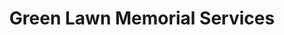 ---
title: "Green Lawn Memorial Services"
url: /calamba/green-lawn-memorial-services/
shop: Bestattungen
---